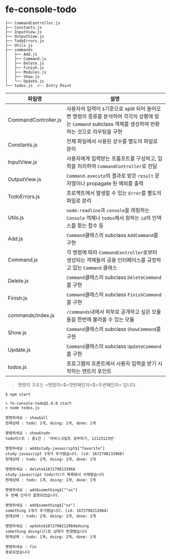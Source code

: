 # fe-console-todo

```
├── CommandController.js
├── Constants.js
├── InputView.js
├── OutputView.js
├── TodoErrors.js
├── Utils.js
├── commands
│   ├── Add.js
│   ├── Command.js
│   ├── Delete.js
│   ├── Finish.js
│   ├── Modules.js
│   ├── Show.js
│   └── Update.js
└── todos.js  <-- Entry Point
```

|파일명|설명|
|--|--|
|CommandController.js|사용자의 입력이 `$`기준으로 split 되어 들어오면 명령의 종류를 분석하여 각각의 상황에 맞는 `Command` subclass 객체를 생성하여 반환하는 것으로 라우팅을 구현|
|Constants.js|전체 파일에서 사용된 상수를 별도의 파일로 분리|
|InputView.js|사용자에게 입력받는 프롬프트를 구성하고, 입력을 처리하여 `CommandController`로 전달|
|OutputView.js|`Command.execute`의 결과로 받은 `result` 문자열이나 propagate 된 예외를 출력|
|TodoErrors.js|프로젝트에서 발생할 수 있는 `Error`를 별도의 파일로 분리|
|Utils.js|`node:readline`과 `console`을 래핑하는 `Console` 객체나 `todos`에서 원하는 `id`의 인덱스를 찾는 함수 등|
|Add.js|`Command`클래스의 subclass `AddCommand`를 구현|
|Command.js|각 명령에 따라 `CommandController`로부터 생성되는 객체들의 공용 인터페이스를 규정하고 있는 `Command` 클래스|
|Delete.js|`Command`클래스의 subclass `DeleteCommand`를 구현|
|Finish.js|`Command`클래스의 subclass `FinishCommand`를 구현|
|commands/index.js|`/commands`내에서 외부로 공개하고 싶은 모듈들을 한번에 불러올 수 있는 모듈|
|Show.js|`Command`클래스의 subclass `ShowCommand`를 구현|
|Update.js|`Command`클래스의 subclass `UpdateCommand`를 구현|
|todos.js|프로그램의 프론트에서 사용자 입력을 받기 시작하는 엔트리 포인트|

> 명령의 구조는 <명령어>\$<첫번째인자>\$<두번째인자> 입니다.

```
$ npm start

> fe-console-todo@1.0.0 start
> node todos.js

명령하세요 : show$all
현재상태 : todo: 1개, doing: 1개, done: 1개

명령하세요 : show$todo
todo리스트 : 총1건 : '자바스크립트 공부하기, 12123123번'

명령하세요 : add$study-javascript$["favorite"]
study-javascript 1개가 추가됐습니다. (id: 1672798133968)
현재상태 : todo: 2개, doing: 1개, done: 1개

명령하세요 : delete$1672798133968
study-javascript todo(이)가 목록에서 삭제됐습니다
현재상태 : todo: 1개, doing: 1개, done: 1개

명령하세요 : add$something$[""xx"]
두 번째 인자가 잘못되었습니다.

명령하세요 : add$something$["xx"]
something 1개가 추가됐습니다. (id: 1672798212984)
현재상태 : todo: 2개, doing: 1개, done: 1개

명령하세요 : update$1672798212984$doing
something doing(으)로 상태가 변경됐습니다
현재상태 : todo: 1개, doing: 2개, done: 1개

명령하세요 : fin
종료되었습니다
```